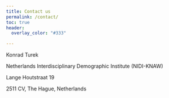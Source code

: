 ```yaml
---
title: Contact us
permalink: /contact/
toc: true
header:
  overlay_color: "#333"

---
```


Konrad Turek

Netherlands Interdisciplinary Demographic Institute (NIDI-KNAW)

Lange Houtstraat 19

2511 CV, The Hague, Netherlands
